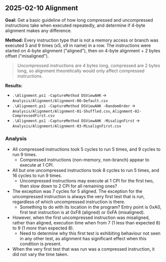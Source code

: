 ## 2025-02-10 Alignment
**Goal:** Get a basic guideline of how long compressed and uncompressed instructions take when executed repeatedly, and determine if 4-byte alignment makes any difference.

**Method:** Every instruction type that is not a memory access or branch was executed 5 and 9 times (x5, x9 in name) in a row. The instructions were started on 4-byte alignment ("aligned"), then on 4-byte alignment + 2 bytes offset ("misaligned").  
> Uncompressed instructions are 4 bytes long, compressed are 2 bytes long, so alignment theoretically would only affect compressed instructions.

**Results:**
- `.\Alignment.ps1 -CaptureMethod DSViewAHK` -> `Analysis/Alignment/Alignment-00-Default.csv`
- `.\Alignment.ps1 -CaptureMethod DSViewAHK -RandomOrder` -> `Analysis/Alignment/Alignment-01-Shuffled.csv`, `Alignment-02-CompressedFirst.csv`
- `.\Alignment.ps1 -CaptureMethod DSViewAHK -MisalignFirst` -> `Analysis/Alignment/Alignment-03-MisalignFirst.csv`

### Analysis
- All compressed instructions took 5 cycles to run 5 times, and 9 cycles to run 9 times.
  - Compressed instructions (non-memory, non-branch) appear to execute at 1 CPI.
- All but one uncompressed instructions took 8 cycles to run 5 times, and 16 cycles to run 9 times.
  - Uncompressed instructions may execute at 1 CPI for the first two, then slow down to 2 CPI for all remaining ones?
- The exception was 7 cycles for 5 aligned. The exception for the uncompressed instruction is always the very first test that is run, regardless of which uncompressed instruction is there.
  - Something to do with its location in the program? Entry point is 0xA0, first test instruction is at 0xF8 (aligned) or 0xFA (misaligned).
- However, when the first uncompressed instruction was misaligned, rather than aligned, execution time when from 7 (1 less than expected 8) to 9 (1 _more_ than expected 8).
  - Need to determine why this first test is exhibiting behaviour not seen in any other test, as alignment has significant effect when this condition is present.
- When the very first test that was run was a compressed instruction, it did not vary the time taken.
